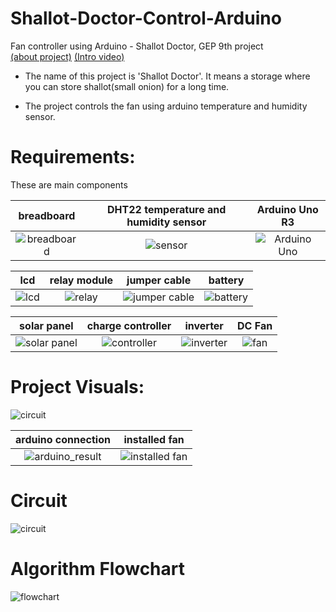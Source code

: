 # Shallot-Doctor-Control-Arduino
Fan controller using Arduino - Shallot Doctor, GEP 9th project  
 [(about project)](https://www.sticontest.org/index.php?mid=document01&page=6&document_srl=3252)
[(Intro video)](https://youtu.be/-kZ1KAMu8DI?t=254)
* The name of this project is 'Shallot Doctor'. It means a storage where you can store shallot(small onion) for a long time.

* The project controls the fan using arduino temperature and humidity sensor.

# Requirements:
These are main components 

|breadboard|DHT22 temperature and humidity sensor|Arduino Uno R3|
|:-:|:-:|:-:|
|![breadboard](https://user-images.githubusercontent.com/21972070/151500576-e8877097-f224-4823-a847-8af2c8a10360.jpg)|![sensor](https://user-images.githubusercontent.com/21972070/151503811-7d897ac4-5445-402a-a243-df9f3ef0b6a2.PNG?h=550&w=860)|![Arduino Uno](https://user-images.githubusercontent.com/21972070/151500016-3daaccc5-b7b7-44db-bd78-c2afbc50a352.jpg)

|lcd|relay module|jumper cable|battery|
|:-:|:-:|:-:|:-:|
![lcd](https://user-images.githubusercontent.com/21972070/151500106-2c60d016-1b0e-41c2-b19b-46dd66515635.png)|![relay](https://user-images.githubusercontent.com/21972070/151505515-5009f425-502e-4d88-8fbd-75b7c55a421d.PNG)|![jumper cable](https://user-images.githubusercontent.com/21972070/151505089-312e21c9-a297-46b5-ac61-91e7f651c515.PNG)|![battery](https://user-images.githubusercontent.com/21972070/151505691-635c384c-d4da-41bc-8900-c27c7410945b.png)


|solar panel|charge controller|inverter|DC Fan|
|:-:|:-:|:-:|:-:|
![solar panel](https://user-images.githubusercontent.com/21972070/151504306-67c01583-da5f-4437-89d8-0e25363d7e49.png)|![controller](https://user-images.githubusercontent.com/21972070/151504382-283c7f3c-e2c2-416b-8e4b-5e008a9ae683.png)|![inverter](https://user-images.githubusercontent.com/21972070/151504451-aec6ffa9-55af-405e-8550-5ff80b125d28.png)|![fan](https://user-images.githubusercontent.com/21972070/151505582-a458a4b0-a45a-49ea-9d0c-c0a839024c5e.png)

# Project Visuals:

![circuit](https://user-images.githubusercontent.com/21972070/151507223-73e9958a-65ce-4549-b85c-777ee5f85457.png)

|arduino connection|installed fan|
|:-:|:-:|
![arduino_result](https://user-images.githubusercontent.com/21972070/151507468-607fabe0-bcdb-42db-bf5b-b2f20bcbc2f1.png)|![installed fan](https://user-images.githubusercontent.com/21972070/151507876-ddd58116-db7f-4607-9918-62a67fe317b7.jpg)

# Circuit 
![circuit](https://user-images.githubusercontent.com/21972070/151514283-1151a72d-f71b-4cb6-85ca-8191201a5dbe.png)


# Algorithm Flowchart
![flowchart](https://user-images.githubusercontent.com/21972070/151512733-8eb70953-5c83-46d2-bbb1-d7ee1d826d0a.PNG)